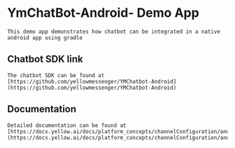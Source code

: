 # YmChatBot-Android- Demo App
    This demo app demonstrates how chatbot can be integrated in a native android app using gradle

## Chatbot SDK link
    The chatbot SDK can be found at [https://github.com/yellowmessenger/YMChatbot-Android](https://github.com/yellowmessenger/YMChatbot-Android)

## Documentation
    Detailed documentation can be found at [https://docs.yellow.ai/docs/platform_concepts/channelConfiguration/android](https://docs.yellow.ai/docs/platform_concepts/channelConfiguration/android)